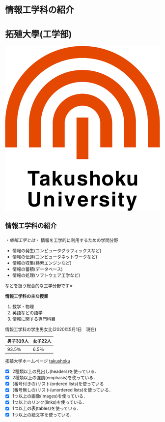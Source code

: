 # 情報工学科の紹介
<!-- Markdown記法を使って学科の紹介ページを作る -->
# 拓殖大學(工学部) <h5> ![logo](logo.png)
## 情報工学科の紹介 <h3>
_・情報工学とは・_
情報を工学的に利用するための学問分野
* 情報の発生(コンピュータグラフィックスなど)
* 情報の伝達(コンピュータネットワークなど)
* 情報の収集(検索エンジンなど)
* 情報の蓄積(データベース)
* 情報の処理(ソフトウェア工学など)

などを扱う総合的な工学分野です⭐︎

**情報工学科の主な授業**
1. 数学・物理
2. 英語などの語学
3. 情報に関する専門科目

情報工学科の学生男女比(2020年5月1日　現在)

男子319人 | 女子22人
------------ | --------------
93.5％ | 6.5％
拓殖大学ホームページ
[takushoku](http://www.takushoku-u.ac.jp)
<!-- この部分より上に記述を追加して下のチェックボックスで確認する -->
- [x] 2種類以上の見出し(headers)を使っている．
- [x] 2種類以上の強調(emphasis)を使っている．
- [x] (番号付きの)リスト(ordered lists)を使っている
- [x] (番号無しの)リスト(unordered lists)を使っている．
- [x] 1つ以上の画像(images)を使っている．
- [x] 1つ以上のリンク(links)を使っている．
- [x] 1つ以上の表(tables)を使っている．
- [x] 1つ以上の絵文字を使っている．
